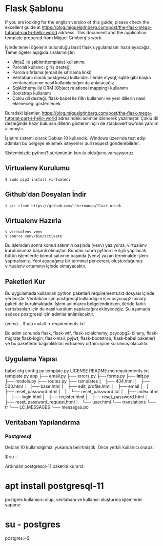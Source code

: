 
# Flask Şablonu

If you are looking for the english version of this guide, please  check the excellent guide at https://blog.miguelgrinberg.com/post/the-flask-mega-tutorial-part-i-hello-world  address. This document and the application template prepared from Miguel Grinberg's work.  

İçinde temel öğelerin bulunduğu basit flask uygulamasını hazırlayacağız. Temel öğeler aşağıda sıralanmıştır:

   * Jinja2 ile şablon(template) kullanımı.
   * Parolalı kullanıcı giriş desteği
   * Parola sıfırlama (email ile sıfırlama linki) 
   * Veritabanı olarak postgresql kullandık. İleride mysql, sqlite  gibi başka veritabanlarının nasıl kullanılacağını da anlatacağız.
   * SqlAlchemy ile ORM (Object relational mapping) kullanımı
   * Bootstrap kullanımı
   * Çoklu dil desteği. flask-babel ile i18n kullanımı ve yeni dillerin nasıl ekleneceği gösterilecek.
   
Buradaki işlemler, https://blog.miguelgrinberg.com/post/the-flask-mega-tutorial-part-i-hello-world  adresindeki adımlar izlenerek yazılmıştır. Çoklu dil desteğinde hazır bulunan dillerin gösterimi için de stackoverflow'dan yardım alınmıştır.

İşletim sistemi olarak Debian 10 kullandık. Windows üzerinde test edip adımları bu belgeye eklemek isteyenler pull request gönderebilirler.

Sisteminizde python3 sürümünün  kurulu olduğunu varsayıyoruz.


## Virtualenv Kurulumu


    $ sudo pip3 install virtualenv

## Github'dan Dosyaları İndir


    $ git clone https://github.com/ilkermanap/flask_ornek

## Virtualenv Hazırla

    $ virtualenv venv
    $ source venv/bin/activate

Bu işlemden sonra komut satırının başında (venv) yazıyorsa, virtualenv kurulumunuz başarılı olmuştur. Bundan sonra python ile ilgili yapılacak bütün işlemlerde komut satırının başında (venv) yazan terminalde işlem yapmalısınız.  Yeni açacağınız bir terminal penceresi, oluşturduğunuz virtualenv ortamının içinde olmayacaktır.


## Paketleri Kur


Bu uygulamada kullanılan python paketleri requirements.txt dosyası içinde verilmiştir. Veritabanı için postgresql kullandığım için psycopg2-binary paketi de kurulmaktadır.  İşlem adımlarını belgelendirirken, ileride farklı veritabanları için de nasıl kurulum yapılacağını ekleyeceğiz. Şu aşamada sadece postgresql için adımlar anlatılacaktır.

   (venv)... $  pip install -r requirements.txt

Bu adım sonunda flask, flask-wtf, flask-sqlalchemy, psycopg2-binary, flask-migrate,flask-login, flask-mail, pyjwt, flask-bootstrap, flask-babel paketleri ve bu paketlerin bağımlılıkları virtualenv ortamı içine kurulmuş olacaktır.


## Uygulama Yapısı

   babel.cfg
   config.py
   template.py
   LICENSE
   README.md
   requirements.txt
   template.py
   app
   ├── email.py
   ├── errors.py
   ├── forms.py
   ├── __init__.py
   ├── models.py
   ├── routes.py
   ├── templates
   │   ├── 404.html
   │   ├── 500.html
   │   ├── base.html
   │   ├── edit_profile.html
   │   ├── email
   │   │   ├── reset_password.html
   │   │   └── reset_password.txt
   │   ├── index.html
   │   ├── login.html
   │   ├── register.html
   │   ├── reset_password.html
   │   ├── reset_password_request.html
   │   └── user.html
   └── translations
        └── tr
       	    └── LC_MESSAGES
             	└── messages.po

## Veritabanı Yapılandırma

### Postgresql

Debian 10 kullandığımızı yukarıda belirtmiştik. Önce yetkili kullanıcı oluruz:

   $ su -

Ardından postgresql-11 paketini kurarız:

   # apt install postgresql-11

postgres kullanıcısı olup, veritabanı ve kullanıcı oluşturma işlemlerini yaparız:

   # su - postgres
   postgres:~$ 
   







